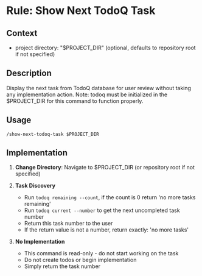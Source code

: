 # Rule: Show Next TodoQ Task

## Context

- project directory: "$PROJECT_DIR" (optional, defaults to repository root if not specified)

## Description

Display the next task from TodoQ database for user review without taking any implementation action. Note: todoq must be initialized in the $PROJECT_DIR for this command to function properly.

## Usage
```
/show-next-todoq-task $PROJECT_DIR
```

## Implementation

1. **Change Directory**: Navigate to $PROJECT_DIR (or repository root if not specified)

2. **Task Discovery**
   - Run `todoq remaining --count`, if the count is 0 return 'no more tasks remaining'
   - Run `todoq current --number` to get the next uncompleted task number
   - Return this task number to the user
   - If the return value is not a number, return exactly: 'no more tasks'

3. **No Implementation**
   - This command is read-only - do not start working on the task
   - Do not create todos or begin implementation
   - Simply return the task number
